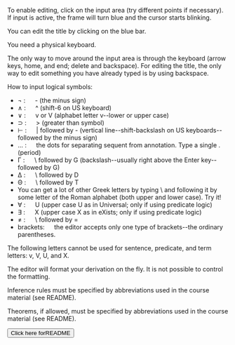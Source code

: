 To enable editing, click on the input area (try different points if necessary). If input is active, the frame will turn blue and the cursor starts blinking.

You can edit the title by clicking on the blue bar.
  
You need a physical keyboard. 

The only way to move around the input area is through the keyboard (arrow keys, home, 
and end; delete and backspace). For editing the title, the only way to edit something you have already typed is by using backspace.

How to input logical symbols:
- &#x00AC; : &emsp; - (the minus sign)
-  &#x2227; : &emsp; ^ (shift-6 on US keyboard)
-  &#x2228; : &emsp; v or V (alphabet letter v--lower or upper case)
-  &#x2283; : &emsp; &gt; (greater than symbol)
-  ⊢ : &emsp; | followed by - (vertical line--shift-backslash on US keyboards--followed by the minus sign)
-  ... : &emsp; the dots for separating sequent from annotation. Type a single . (period) 
-  &#x0393; : &emsp; \ followed by G (backslash--usually right above the Enter key--followed by G)
-  &#x0394; : &emsp; \ followed by D
-  &#x0398; : &emsp; \ followed by T
- You can get a lot of other Greek letters by typing \ and following it by some  letter of the Roman alphabet (both upper and lower case). Try it!
- &#x2200; : &emsp; U (upper case U as in Universal; only if using predicate logic)
- &#x2203; : &emsp; X (upper case X as in eXists; only if using predicate logic)
- ≠ : &emsp; \ followed by =
- brackets: &emsp; the editor accepts only one type of brackets--the ordinary parentheses.


The following letters cannot be used for sentence, predicate, and term letters:
v, V, U, and X.

The editor will format your derivation on the fly. It is not possible to control the formatting.

Inference rules must be specified by abbreviations used in the course material (see README).

Theorems, if allowed, must be specified by abbreviations used in the course material (see README).


<div>
<button class="button" id="togglereadme" tabindex="0">Click here forREADME</button>
</div>
